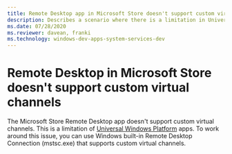 ```yaml
---
title: Remote Desktop app in Microsoft Store doesn't support custom virtual channels
description: Describes a scenario where there is a limitation in Universal Windows Platform apps and the Remote Desktop app in Microsoft Store doesn't support custom virtual channels.
ms.date: 07/28/2020
ms.reviewer: davean, franki
ms.technology: windows-dev-apps-system-services-dev
---
```

# Remote Desktop in Microsoft Store doesn't support custom virtual channels

The Microsoft Store Remote Desktop app doesn't support custom virtual channels. This is a limitation of [Universal Windows Platform](/windows/uwp/get-started/universal-application-platform-guide) apps. To work around this issue, you can use Windows built-in Remote Desktop Connection (mstsc.exe) that supports custom virtual channels.

